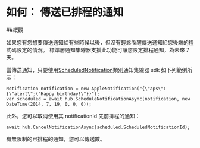 <properties
    pageTitle="如何傳送已排程的通知 |Microsoft Azure"
    description="本主題說明 Azure 通知集線器中使用排定的通知。"
    services="notification-hubs"
    documentationCenter=".net"
    keywords="推入通知，推入通知，排程推入通知"
    authors="ysxu"
    manager="erikre"
    editor=""/>
<tags
    ms.service="notification-hubs"
    ms.workload="mobile"
    ms.tgt_pltfrm="mobile-android"
    ms.devlang="dotnet"
    ms.topic="article"
    ms.date="06/29/2016"
    ms.author="yuaxu"/>

# <a name="how-to-send-scheduled-notifications"></a>如何︰ 傳送已排程的通知


##<a name="overview"></a>概觀

如果您有您想要傳送通知給有些時候以後，但沒有輕鬆喚醒傳送通知給您後端的程式碼設定的情況。 標準層通知集線器支援此功能可讓您設定排程通知，為未來 7 天。

當傳送通知，只要使用[ScheduledNotification](https://msdn.microsoft.com/library/microsoft.azure.notificationhubs.schedulednotification.aspx)類別通知集線器 sdk 如下列範例所示︰

    Notification notification = new AppleNotification("{\"aps\":{\"alert\":\"Happy birthday!\"}}");
    var scheduled = await hub.ScheduleNotificationAsync(notification, new DateTime(2014, 7, 19, 0, 0, 0));

此外，您可以取消使用其 notificationId 先前排程的通知︰

    await hub.CancelNotificationAsync(scheduled.ScheduledNotificationId);

有無限制的已排程的通知，您可以傳送數。